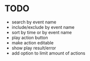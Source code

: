 # TODO
-  search by event name
- include/exclude by event name
- sort by time or by event name
- play action button
- make action editable
- show play result/error
- add option to limit amount of actions

